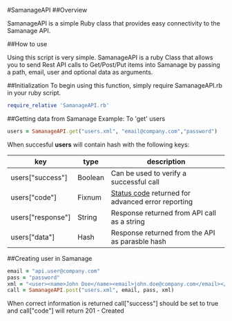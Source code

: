 #SamanageAPI
##Overview

SamanageAPI is a simple Ruby class that provides easy connectivity to the Samanage API. 

##How to use

Using this script is very simple. SamanageAPI is a ruby Class that allows you to send Rest API calls to Get/Post/Put items into Samanage by passing a path, email, user and optional data as arguments.

##Initialization
To begin using this function, simply require SamanageAPI.rb in your ruby script.

```ruby
require_relative 'SamanageAPI.rb'
```



##Getting data from Samanage
Example: To 'get' users

```ruby
users = SamanageAPI.get("users.xml", "email@company.com","password")
```

When succesful **users** will contain hash with the following keys:

key | type | description
--- | ---- | -----------
users["success"] | Boolean | Can be used to verify a successful call 
users["code"] | Fixnum | [Status code](http://www.restapitutorial.com/httpstatuscodes.html) returned for advanced error reporting
users["response"] | String | Response returned from API call as a string
users["data"] | Hash | Response returned from the API as parasble hash


##Creating user in Samanage
```ruby
email = "api.user@company.com"
pass = "password"
xml = "<user><name>John Doe</name><email>john.doe@company.com</email></user>"
call = SamanageAPI.post("users.xml", email, pass, xml)
```
When correct information is returned call["success"] should be set to true and  call["code"] will return 201 - Created
